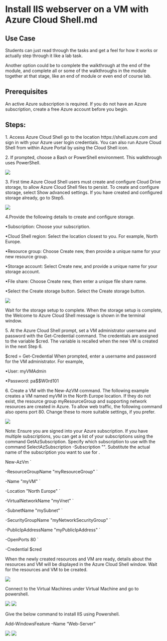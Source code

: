 <h1>Install IIS webserver on a VM with Azure Cloud Shell.md</h1>
<h2>Use Case</h2>
<p>Students can just read through the tasks and get a feel for how it works or actually step through it like a lab task.</p> 
<p>Another option could be to complete the walkthrough at the end of the module, and complete all or some of the walkthroughs in the module together at that stage, like an end of module or even end of course lab.</p> 

<h2>Prerequisites</h2>
<p>An active Azure subscription is required. If you do not have an Azure subscription, create a free Azure account before you begin.</p>

<h2>Steps:</h2>

<p>1. Access Azure Cloud Shell go to the location https://shell.azure.com and sign in with your Azure user login credentials. You can also run Azure Cloud Shell from within Azure Portal by using the Cloud Shell icon.</p> 
<p>2. If prompted, choose a Bash or PowerShell environment. This walkthrough uses PowerShell.</p> 
<img src="https://codesizzlergit.blob.core.windows.net/az900-005/AZ-900 1/Install IIs/01.jpg"/>
<p>3. First time Azure Cloud Shell users must create and configure Cloud Drive storage, to allow Azure Cloud Shell files to persist. To create and configure storage, select Show advanced settings. If you have created and configured storage already, go to Step5.</p> 
<img src="https://codesizzlergit.blob.core.windows.net/az900-005/AZ-900 1/Install IIs/02.jpg"/>
<p>4.Provide the following details to create and configure storage.</p> 
	<p>•Subscription: Choose your subscription.</p>   
	<p>•Cloud Shell region: Select the location closest to you. For example, North Europe.</p>  
	<p>•Resource group: Choose Create new, then provide a unique name for your new resource group.</p>
	<p>•Storage account: Select Create new, and provide a unique name for your storage account.</p>   
	<p>•File share: Choose Create new, then enter a unique file share name.</p> 
	<p>•Select the Create storage button. Select the Create storage button.</p> 
<img src="https://codesizzlergit.blob.core.windows.net/az900-005/AZ-900 1/Install IIs/03.jpg"/>
<p>Wait for the storage setup to complete. When the storage setup is complete, the Welcome to Azure Cloud Shell message is shown in the terminal window.</p> 
<p>5. At the Azure Cloud Shell prompt, set a VM administrator username and password with the Get-Credential command. The credentials are assigned to the variable $cred. The variable is recalled when the new VM is created in the next Step 6.</p>
<p>$cred = Get-Credential When prompted, enter a username and password for the VM administrator. For example,</p>  
	<p>•User: myVMAdmin</p>   
	<p>•Password: pa$$W0rd101</p> 
<p>6. Create a VM with the New-AzVM command. The following example creates a VM named myVM in the North Europe location. If they do not exist, the resource group myResourceGroup and supporting network resources are created in Azure. To allow web traffic, the following command also opens port 80. Change these to more suitable settings, if you prefer.</p>	   
<img src="https://codesizzlergit.blob.core.windows.net/az900-005/AZ-900 1/Install IIs/04.jpg"/>
<p>Note: Ensure you are signed into your Azure subscription. If you have multiple subscriptions, you can get a list of your subscriptions using the command GetAzSubscription. Specify which subscription to use with the command SelectAzSubscription -Subscription "<Name of your subscription>". Substitute the actual name of the subscription you want to use for <Name of your subscription>.</p>  
	<p>New-AzVm `</p>    
	<p>-ResourceGroupName "myResourceGroup" `</p>   
	<p>-Name "myVM" `</p>  
	<p>-Location "North Europe" `</p>  
	<p>-VirtualNetworkName "myVnet" `</p>  
	<p>-SubnetName "mySubnet" `</p>  
	<p>-SecurityGroupName "myNetworkSecurityGroup" `</p>  
	<p>-PublicIpAddressName "myPublicIpAddress" `</p>  
	<p>-OpenPorts 80 `</p>  
	<p>-Credential $cred</p>
<p>When the newly created resources and VM are ready, details about the resources and VM will be displayed in the Azure Cloud Shell window. Wait for the resources and VM to be created.</p> 	
<img src="https://codesizzlergit.blob.core.windows.net/az900-005/AZ-900 1/Install IIs/05.jpg"/>
<p>Connect to the Virtual Machines under Virtual Machine and go to powershell.</p>
<img src="https://codesizzlergit.blob.core.windows.net/az900-005/AZ-900 1/Install IIs/06.jpg"/>
<img src="https://codesizzlergit.blob.core.windows.net/az900-005/AZ-900 1/Install IIs/07.jpg"/>

<p>Give the below command to install IIS using Powershell.</p>
<p>Add-WindowsFeature –Name “Web-Server”</p>
<img src="https://codesizzlergit.blob.core.windows.net/az900-005/AZ-900 1/Install IIs/08.jpg"/>
<img src="https://codesizzlergit.blob.core.windows.net/az900-005/AZ-900 1/Install IIs/09.jpg"/>

	
	
	
 
